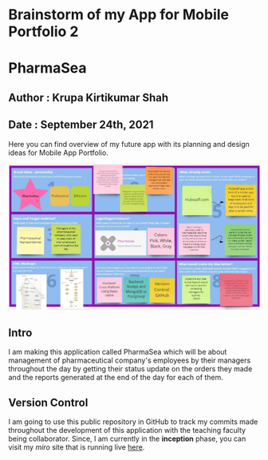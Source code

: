 # Brainstorm of my App for Mobile Portfolio 2
# PharmaSea
## Author : Krupa Kirtikumar Shah
## Date : September 24th, 2021

Here you can find overview of my future app with its planning and design ideas for Mobile App Portfolio.


![Brainstorming](./Images/brainstorming.jpg)

## Intro
I am making this application called PharmaSea which will be about management of pharmaceutical company's employees by their managers throughout the day by getting their status update on the orders they made and the reports generated at the end of the day for each of them.

## Version Control
I am going to use this public repository in GitHub to track my commits made throughout the development of this application with the teaching faculty being collaborator. Since, I am currently in the **inception** phase, you can visit my *miro* site that is running live [here](https://miro.com/app/board/o9J_lwDvtnc=/).
